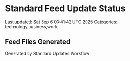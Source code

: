 # Standard Feed Update Status
Last updated: Sat Sep  6 03:41:42 UTC 2025
Categories: technology,business,world

## Feed Files Generated

Generated by Standard Updates Workflow
